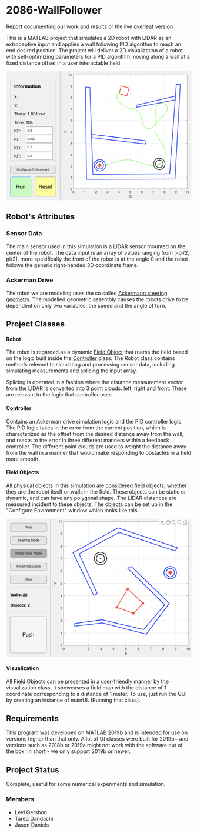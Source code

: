 # 2086-WallFollower
[Report documenting our work and results](report.pdf)
or the live
[overleaf version](https://www.overleaf.com/read/zbrfjkpjqtcb)

This is a MATLAB project that simulates a 2D robot with LIDAR as an extroceptive
input and applies a wall following PID algorithm to reach an end desired position.
The project will deliver a 2D visualization of a robot with self-optimizing
parameters for a PID algorithm moving along a wall at a fixed distance offset
in a user interactable field.

![Screenshot Example](resources/example.png)

## Robot's Attributes

### Sensor Data

The main sensor used in this simulation is a LIDAR sensor mounted on the center of
the robot. The data input is an array of values ranging from [-pi/2, pi/2], more
specifically the front of the robot is at the angle 0 and the robot follows the
generic right-handed 3D coordinate frame.

### Ackerman Drive

The robot we are modeling uses the so called [Ackermann steering geometry](https://en.wikipedia.org/wiki/Ackermann_steering_geometry). The modelled geometric
assembly causes the robots drive to be dependent on only two variables, the speed
and the angle of turn.

## Project Classes

#### Robot

The robot is regarded as a dynamic [Field Object](#field-objects) that roams the field
based on the logic built inside the [Controller](#controller) class. The Robot class
contains methods relevant to simulating and processing sensor data, including simulating
measurements and splicing the input array.

Splicing is operated in a fashion where the distance measurement vector from the LIDAR is
converted into 3 point clouds: left, right and front. These are relevant to the logic
that controller uses.

#### Controller

Contains an Ackerman drive simulation logic and the PID controller logic. The PID logic
takes in the error from the current position, which is characterized as the offset from
the desired distance away from the wall, and reacts to the error in three different
manners within a feedback controller. The different point clouds are used to weight the
distance away from the wall in a manner that would make responding to obstacles in a
field more smooth.

#### Field Objects

All physical objects in this simulation are considered field objects, whether they are
the robot itself or walls in the field. These objects can be static or dynamic, and can
have any polygonal shape. The LIDAR distances are measured incident to these objects. The objects can be set up in the "Configure Environment" window which looks like this

![Setup Window Screenshot](resources/setup_example.png)

#### Visualization

All [Field Objects](#field-objects) can be presented in a user-friendly manner by the
visualization class. It showcases a field map with the distance of 1 coordinate
corresponding to a distance of 1 meter. To use, just run the GUI by creating an instance of mainUI. (Running that class).

## Requirements

This program was developed on MATLAB 2019b and is intended for use on versions higher than that only. A lot of UI classes were built for 2019b+ and versions such as 2018b or 2019a might not work with the software out of the box. In short - we only support 2019b or newer.

## Project Status

Complete, useful for some numerical experiments and simulation.

### Members
 - Levi Gershon
 - Tareq Dandachi
 - Jason Daniels

